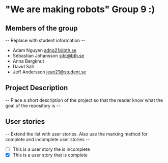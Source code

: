 # "We are making robots" Group 9 :)

## Members of the group
-- Replace with student information --
* Adam Nguyen adng21@bth.se
* Sebastian Johansson sjbt@bth.se
* Anna Bergknut
* David Säll
* Jeff Andersson jean21@student.se

## Project Description
-- Place a short description of the project so that the reader know what the goal of the repository is --

## User stories
-- Extend the list with user stories. Also use the marking method for complete and incomplete user stories --

- [ ] This is a user story the is incomplete 
- [X] This is a user story that is complete

